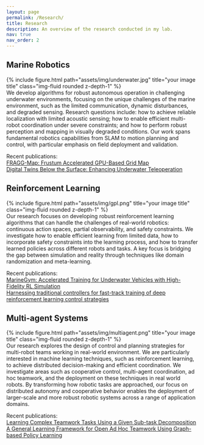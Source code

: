 ```yaml
---
layout: page
permalink: /Research/
title: Research
description: An overview of the research conducted in my lab. 
nav: true
nav_order: 2
---
```



## Marine Robotics

<div class="row align-items-center">
    <div class="col-4">
      {% include figure.html path="assets/img/underwater.jpg" title="your image title" class="img-fluid rounded z-depth-1" %}
    </div>
    <div class="col-8">
      We develop algorithms for robust autonomous operation in challenging underwater environments, focusing on the unique challenges of the marine environment, such as the limited communication, dynamic disturbances, and degraded sensing. Research questions include: how to achieve reliable localization with limited acoustic sensing; how to enable efficient multi-robot coordination under severe constraints; and how to perform robust perception and mapping in visually degraded conditions. Our work spans fundamental robotics capabilities from SLAM to motion planning and control, with particular emphasis on field deployment and validation.
    </div>
</div>



Recent publications:   
[FRAGG-Map: Frustum Accelerated GPU-Based Grid Map](https://ieeexplore.ieee.org/abstract/document/10801590)  
[Digital Twins Below the Surface: Enhancing Underwater Teleoperation](https://arxiv.org/abs/2402.07556)  

## Reinforcement Learning


<div class="row align-items-center">
    <div class="col-4">
      {% include figure.html path="assets/img/gpl.png" title="your image title" class="img-fluid rounded z-depth-1" %}
    </div>
    <div class="col-8">
      Our research focuses on developing robust reinforcement learning algorithms that can handle the challenges of real-world robotics: continuous action spaces, partial observability, and safety constraints. We investigate how to enable efficient learning from limited data, how to incorporate safety constraints into the learning process, and how to transfer learned policies across different robots and tasks. A key focus is bridging the gap between simulation and reality through techniques like domain randomization and meta-learning.
    </div>
</div>

Recent publications:  
[MarineGym: Accelerated Training for Underwater Vehicles with High-Fidelity RL Simulation](https://arxiv.org/abs/2410.14117)  
[Harnessing traditional controllers for fast-track training of deep reinforcement learning control strategies](https://www.tandfonline.com/doi/full/10.1080/20464177.2024.2367276)  

## Multi-agent Systems

<div class="row align-items-center">
    <div class="col-4">
      {% include figure.html path="assets/img/multiagent.png" title="your image title" class="img-fluid rounded z-depth-1" %}
    </div>
    <div class="col-8">
      Our research explores the design of control and planning strategies for multi-robot teams working in real-world environment. We are particularly interested in machine learning techniques, such as reinforcement learning, to achieve distributed decision-making and efficient coordination. We investigate areas such as cooperative control, multi-agent coordination, ad hoc teamwork, and the deployment on these techniques in real world robots. By transforming how robotic tasks are approached, our focus on distributed autonomy and cooperative behavior enables the deployment of larger-scale and more robust robotic systems across a range of application domains.
    </div>
</div>


Recent publications:  
[Learning Complex Teamwork Tasks Using a Given Sub-task Decomposition](https://www.ifaamas.org/Proceedings/aamas2024/pdfs/p598.pdf)   
[A General Learning Framework for Open Ad Hoc Teamwork Using Graph-based Policy Learning](https://www.jmlr.org/papers/v24/22-099.html)